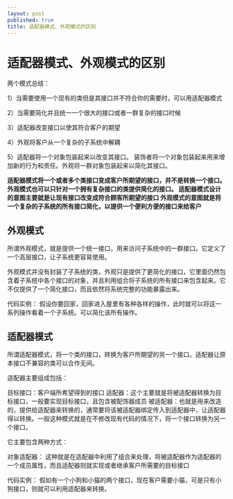 ```yaml
---
layout: post
published: true
title: 适配器模式、外观模式的区别
---
```

# 适配器模式、外观模式的区别

两个模式总结：

1）当需要使用一个现有的类但是其接口并不符合你的需要时，可以用适配器模式

2）当需要简化并且统一一个很大的接口或者一群复杂的接口时候

3）适配器改变接口以使其符合客户的期望

4）外观将客户从一个复杂的子系统中解耦

5）适配器将一个对象包装起来以改变其接口。
装饰者将一个对象包装起来用来增加新的行为和责任。外观将一群对象包装起来以简化其接口。

**适配器模式将一个或者多个类接口变成客户所期望的接口，并不是转换一个接口。
外观模式也可以只针对一个拥有复杂接口的类提供简化的接口。
适配器模式设计的意图主要就是让现有接口改变成符合顾客所期望的接口
外观模式的意图就是将一个复杂的子系统的所有接口简化，以提供一个便利方便的接口来给客户**

## 外观模式  

所谓外观模式，就是提供一个统一接口，用来访问子系统中的一群接口。它定义了一个高层接口，让子系统更容易使用。  

外观模式并没有封装了子系统的类，外观只是提供了更简化的接口，它里面仍然包含着子系统中各个接口的对象，并且利用组合将子系统的所有接口来包含起来。它不仅提供了一个简化接口，而且依然将系统完整的功能暴露出来。

代码实例： 假设你要回家，回家进入屋里有各种各样的操作，此时就可以将这一系列操作看着一个子系统。可以简化该所有操作。

## 适配器模式

所谓适配器模式，将一个类的接口，转换为客户所期望的另一个接口。适配器让原本接口不兼容的类可以合作无间。

适配器主要组成包括：

目标接口：客户端所希望得到的接口
适配器：这个主要就是将被适配器转换为目标接口，一般要实现目标接口，且包含被配饰器成员
被适配器：也就是用来改造的，提供给适配器来转换的，通常要将该被适配器绑定传入到适配器中，让适配器得以转换。一般这种模式就是在不修改现有代码的情况下，将一个接口转换为另一个接口。

它主要包含两种方式：

对象适配器：  这种就是在适配器中利用了组合来处理，将被适配器作为适配器的一个成员属性，而且适配器则就实现或者继承客户所需要的目标接口

代码实例：  假如有一个小狗和小猫的两个接口，现在客户需要小猫，可是只有小狗接口，则就可以利用适配器来转换。
